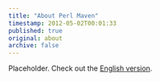 ```yaml
---
title: "About Perl Maven"
timestamp: 2012-05-02T00:01:33
published: true
original: about
archive: false
---
```



Placeholder. Check out the [English version](https://perlmaven.com/).
